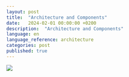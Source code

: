 ```yaml
---
layout: post
title:  "Architecture and Components"  
date:   2024-02-01 00:00:00 +0200  
description:  "Architecture and Components"  
language: en  
language_reference: architecture
categories: post
published: true
---
```


 <img src="{{ site.baseurl }}/assets/img/architecture.png"/>



